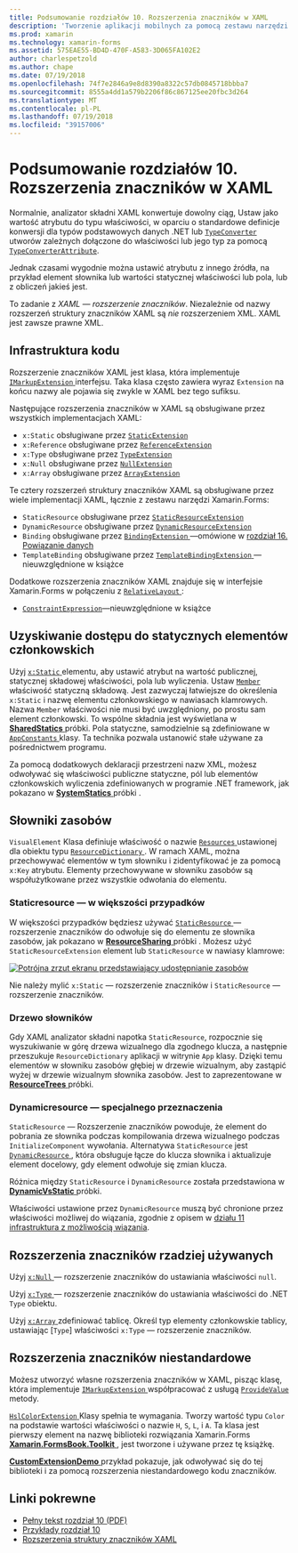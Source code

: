 ```yaml
---
title: Podsumowanie rozdziałów 10. Rozszerzenia znaczników w XAML
description: 'Tworzenie aplikacji mobilnych za pomocą zestawu narzędzi Xamarin.Forms: Podsumowanie rozdziałów 10. Rozszerzenia znaczników w XAML'
ms.prod: xamarin
ms.technology: xamarin-forms
ms.assetid: 575EAE55-BD4D-470F-A583-3D065FA102E2
author: charlespetzold
ms.author: chape
ms.date: 07/19/2018
ms.openlocfilehash: 74f7e2846a9e8d8390a8322c57db0845718bbba7
ms.sourcegitcommit: 8555a4dd1a579b2206f86c867125ee20fbc3d264
ms.translationtype: MT
ms.contentlocale: pl-PL
ms.lasthandoff: 07/19/2018
ms.locfileid: "39157006"
---
```

# <a name="summary-of-chapter-10-xaml-markup-extensions"></a>Podsumowanie rozdziałów 10. Rozszerzenia znaczników w XAML

Normalnie, analizator składni XAML konwertuje dowolny ciąg, Ustaw jako wartość atrybutu do typu właściwości, w oparciu o standardowe definicje konwersji dla typów podstawowych danych .NET lub [ `TypeConverter` ](xref:Xamarin.Forms.TypeConverter) utworów zależnych dołączone do właściwości lub jego typ za pomocą [`TypeConverterAttribute`](xref:Xamarin.Forms.TypeConverterAttribute).

Jednak czasami wygodnie można ustawić atrybutu z innego źródła, na przykład element słownika lub wartości statycznej właściwości lub pola, lub z obliczeń jakieś jest.

To zadanie z *XAML — rozszerzenie znaczników*. Niezależnie od nazwy rozszerzeń struktury znaczników XAML są *nie* rozszerzeniem XML. XAML jest zawsze prawne XML.

## <a name="the-code-infrastructure"></a>Infrastruktura kodu

Rozszerzenie znaczników XAML jest klasa, która implementuje [ `IMarkupExtension` ](xref:Xamarin.Forms.Xaml.IMarkupExtension) interfejsu. Taka klasa często zawiera wyraz `Extension` na końcu nazwy ale pojawia się zwykle w XAML bez tego sufiksu.

Następujące rozszerzenia znaczników w XAML są obsługiwane przez wszystkich implementacjach XAML:

- `x:Static` obsługiwane przez [`StaticExtension`](xref:Xamarin.Forms.Xaml.StaticExtension)
- `x:Reference` obsługiwane przez [`ReferenceExtension`](xref:Xamarin.Forms.Xaml.ReferenceExtension)
- `x:Type` obsługiwane przez [`TypeExtension`](xref:Xamarin.Forms.Xaml.TypeExtension)
- `x:Null` obsługiwane przez [`NullExtension`](xref:Xamarin.Forms.Xaml.NullExtension)
- `x:Array` obsługiwane przez [`ArrayExtension`](xref:Xamarin.Forms.Xaml.ArrayExtension)

Te cztery rozszerzeń struktury znaczników XAML są obsługiwane przez wiele implementacji XAML, łącznie z zestawu narzędzi Xamarin.Forms:

- `StaticResource` obsługiwane przez [`StaticResourceExtension`](xref:Xamarin.Forms.Xaml.StaticResourceExtension)
- `DynamicResource` obsługiwane przez [`DynamicResourceExtension`](xref:Xamarin.Forms.Xaml.DynamicResourceExtension)
- `Binding` obsługiwane przez [ `BindingExtension` ](xref:Xamarin.Forms.Xaml.BindingExtension) &mdash;omówione w [rozdział 16. Powiązanie danych](#chapter16)
- `TemplateBinding` obsługiwane przez [ `TemplateBindingExtension` ](xref:Xamarin.Forms.Xaml.TemplateBindingExtension) &mdash;nieuwzględnione w książce

Dodatkowe rozszerzenia znaczników XAML znajduje się w interfejsie Xamarin.Forms w połączeniu z [ `RelativeLayout` ](xref:Xamarin.Forms.RelativeLayout):

- [`ConstraintExpression`](xref:Xamarin.Forms.ConstraintExpression)&mdash;nieuwzględnione w książce

## <a name="accessing-static-members"></a>Uzyskiwanie dostępu do statycznych elementów członkowskich

Użyj [ `x:Static` ](xref:Xamarin.Forms.Xaml.StaticExtension) elementu, aby ustawić atrybut na wartość publicznej, statycznej składowej właściwości, pola lub wyliczenia. Ustaw [ `Member` ](xref:Xamarin.Forms.Xaml.StaticExtension.Member) właściwość statyczną składową. Jest zazwyczaj łatwiejsze do określenia `x:Static` i nazwę elementu członkowskiego w nawiasach klamrowych. Nazwa `Member` właściwości nie musi być uwzględniony, po prostu sam element członkowski. To wspólne składnia jest wyświetlana w [ **SharedStatics** ](https://github.com/xamarin/xamarin-forms-book-samples/tree/master/Chapter10/SharedStatics) próbki. Pola statyczne, samodzielnie są zdefiniowane w [ `AppConstants` ](https://github.com/xamarin/xamarin-forms-book-samples/blob/master/Chapter10/SharedStatics/SharedStatics/SharedStatics/AppConstants.cs) klasy. Ta technika pozwala ustanowić stałe używane za pośrednictwem programu.

Za pomocą dodatkowych deklaracji przestrzeni nazw XML, możesz odwoływać się właściwości publiczne statyczne, pól lub elementów członkowskich wyliczenia zdefiniowanych w programie .NET framework, jak pokazano w [ **SystemStatics** ](https://github.com/xamarin/xamarin-forms-book-samples/tree/master/Chapter10/SystemStatics) próbki .

## <a name="resource-dictionaries"></a>Słowniki zasobów

`VisualElement` Klasa definiuje właściwość o nazwie [ `Resources` ](xref:Xamarin.Forms.VisualElement.Resources) ustawionej dla obiektu typu [ `ResourceDictionary` ](xref:Xamarin.Forms.ResourceDictionary). W ramach XAML, można przechowywać elementów w tym słowniku i zidentyfikować je za pomocą `x:Key` atrybutu. Elementy przechowywane w słowniku zasobów są współużytkowane przez wszystkie odwołania do elementu.

### <a name="staticresource-for-most-purposes"></a>Staticresource — w większości przypadków

W większości przypadków będziesz używać [ `StaticResource` ](xref:Xamarin.Forms.Xaml.StaticResourceExtension) — rozszerzenie znaczników do odwołuje się do elementu ze słownika zasobów, jak pokazano w [ **ResourceSharing** ](https://github.com/xamarin/xamarin-forms-book-samples/tree/master/Chapter10/ResourceSharing) próbki . Możesz użyć `StaticResourceExtension` element lub `StaticResource` w nawiasy klamrowe:

[![Potrójna zrzut ekranu przedstawiający udostępnianie zasobów](images/ch10fg03-small.png "udostępnianie zasobów")](images/ch10fg03-large.png#lightbox "udostępnianie zasobów")

Nie należy mylić `x:Static` — rozszerzenie znaczników i `StaticResource` — rozszerzenie znaczników.

### <a name="a-tree-of-dictionaries"></a>Drzewo słowników

Gdy XAML analizator składni napotka `StaticResource`, rozpocznie się wyszukiwanie w górę drzewa wizualnego dla zgodnego klucza, a następnie przeszukuje `ResourceDictionary` aplikacji w witrynie `App` klasy. Dzięki temu elementów w słowniku zasobów głębiej w drzewie wizualnym, aby zastąpić wyżej w drzewie wizualnym słownika zasobów. Jest to zaprezentowane w [ **ResourceTrees** ](https://github.com/xamarin/xamarin-forms-book-samples/tree/master/Chapter10/ResourceTrees) próbki.

### <a name="dynamicresource-for-special-purposes"></a>Dynamicresource — specjalnego przeznaczenia

`StaticResource` — Rozszerzenie znaczników powoduje, że element do pobrania ze słownika podczas kompilowania drzewa wizualnego podczas `InitializeComponent` wywołania. Alternatywa `StaticResource` jest [ `DynamicResource` ](xref:Xamarin.Forms.Xaml.DynamicResourceExtension), która obsługuje łącze do klucza słownika i aktualizuje element docelowy, gdy element odwołuje się zmian klucza.

Różnica między `StaticResource` i `DynamicResource` została przedstawiona w [ **DynamicVsStatic** ](https://github.com/xamarin/xamarin-forms-book-samples/tree/master/Chapter10/DynamicVsStatic) próbki.

Właściwości ustawione przez `DynamicResource` muszą być chronione przez właściwości możliwej do wiązania, zgodnie z opisem w [działu 11 infrastruktura z możliwością wiązania](chapter11.md).

## <a name="lesser-used-markup-extensions"></a>Rozszerzenia znaczników rzadziej używanych

Użyj [ `x:Null` ](xref:Xamarin.Forms.Xaml.NullExtension) — rozszerzenie znaczników do ustawiania właściwości `null`.

Użyj [ `x:Type` ](xref:Xamarin.Forms.Xaml.TypeExtension) — rozszerzenie znaczników do ustawiania właściwości do .NET `Type` obiektu.

Użyj [ `x:Array` ](xref:Xamarin.Forms.Xaml.ArrayExtension) zdefiniować tablicę. Określ typ elementy członkowskie tablicy, ustawiając [`Type`] właściwości `x:Type` — rozszerzenie znaczników.

## <a name="a-custom-markup-extension"></a>Rozszerzenia znaczników niestandardowe

Możesz utworzyć własne rozszerzenia znaczników w XAML, pisząc klasę, która implementuje [ `IMarkupExtension` ](xref:Xamarin.Forms.Xaml.IMarkupExtension) współpracować z usługą [ `ProvideValue` ](xref:Xamarin.Forms.Xaml.IMarkupExtension.ProvideValue(System.IServiceProvider)) metody.

[ `HslColorExtension` ](https://github.com/xamarin/xamarin-forms-book-samples/blob/master/Libraries/Xamarin.FormsBook.Toolkit/Xamarin.FormsBook.Toolkit/HslColorExtension.cs) Klasy spełnia te wymagania. Tworzy wartość typu `Color` na podstawie wartości właściwości o nazwie `H`, `S`, `L`, i `A`. Ta klasa jest pierwszy element na nazwę biblioteki rozwiązania Xamarin.Forms [ **Xamarin.FormsBook.Toolkit** ](https://github.com/xamarin/xamarin-forms-book-samples/tree/master/Libraries/Xamarin.FormsBook.Toolkit) , jest tworzone i używane przez tę książkę.

[ **CustomExtensionDemo** ](https://github.com/xamarin/xamarin-forms-book-samples/tree/master/Chapter10/CustomExtensionDemo) przykład pokazuje, jak odwoływać się do tej biblioteki i za pomocą rozszerzenia niestandardowego kodu znaczników.

## <a name="related-links"></a>Linki pokrewne

- [Pełny tekst rozdział 10 (PDF)](https://download.xamarin.com/developer/xamarin-forms-book/XamarinFormsBook-Ch10-Apr2016.pdf)
- [Przykłady rozdział 10](https://github.com/xamarin/xamarin-forms-book-samples/tree/master/Chapter10)
- [Rozszerzenia struktury znaczników XAML](~/xamarin-forms/xaml/markup-extensions/index.md)
